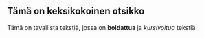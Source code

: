 
## Tämä on keksikokoinen otsikko

Tämä on tavallista tekstiä, jossa on **boldattua** ja _kursivoitua_ tekstiä. 
